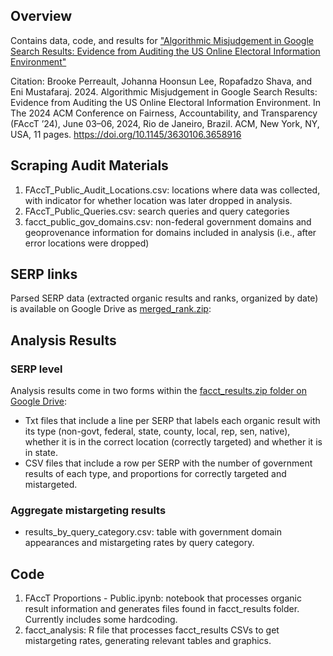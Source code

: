 ## Overview
Contains data, code, and results for ["Algorithmic Misjudgement in Google Search Results: Evidence from Auditing the US Online Electoral Information Environment"](https://facctconference.org/static/papers24/facct24-31.pdf)

Citation:
Brooke Perreault, Johanna Hoonsun Lee, Ropafadzo Shava, and Eni Mustafaraj. 2024. Algorithmic Misjudgement in Google Search Results: Evidence from Auditing the US Online Electoral Information Environment. In The 2024 ACM Conference on Fairness, Accountability, and Transparency (FAccT ’24), June 03–06, 2024, Rio de Janeiro, Brazil. ACM, New York, NY, USA, 11 pages. https://doi.org/10.1145/3630106.3658916

## Scraping Audit Materials
1. FAccT_Public_Audit_Locations.csv: locations where data was collected, with indicator for whether location was later dropped in analysis.
2. FAccT_Public_Queries.csv: search queries and query categories
3. facct_public_gov_domains.csv: non-federal government domains and geoprovenance information for domains included in analysis (i.e., after error locations were dropped)

## SERP links
Parsed SERP data (extracted organic results and ranks, organized by date) is available on Google Drive as [merged_rank.zip](https://drive.google.com/drive/folders/1mQR_ZwS2JPBtd6YKam962V7Ld0PfH39S?usp=drive_link):

## Analysis Results
### SERP level 
Analysis results come in two forms within the [facct_results.zip folder on Google Drive](https://drive.google.com/drive/folders/1mQR_ZwS2JPBtd6YKam962V7Ld0PfH39S?usp=drive_link):
- Txt files that include a line per SERP that labels each organic result with its type (non-govt, federal, state, county, local, rep, sen, native), whether it is in the correct location (correctly targeted) and whether it is in state.
- CSV files that include  a row per SERP with the number of government results of each type, and proportions for correctly targeted and mistargeted.

### Aggregate mistargeting results
- results_by_query_category.csv: table with government domain appearances and mistargeting rates by query category.

## Code
1. FAccT Proportions - Public.ipynb: notebook that processes organic result information and generates files found in facct_results folder. Currently includes some hardcoding.
2. facct_analysis: R file that processes facct_results CSVs to get mistargeting rates, generating relevant tables and graphics.


